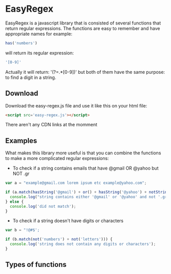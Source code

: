 # EasyRegex

EasyRegex is a javascript library that is consisted of several functions that return regular expressions. The functions are easy to remember and have appropriate names for example:

```javascript
has('numbers')
```

will return its regular expression:

```javascript
'[0-9]' 
```
Actually it will return: '(?=.*[0-9])' but both of them have the same purpose: to find a digit in a string.

## Download

Download the easy-regex.js file and use it like this on your html file:

```html
<script src='easy-regex.js'></script>
```

There aren't any CDN links at the momment

## Examples

What makes this library more useful is that you can combine the functions to make a more complicated regular expressions:

- To check if a string contains emails that have @gmail OR @yahoo but NOT .gr

```javascript
var a = "example@gmail.com lorem ipsum etc example@yahoo.com";

if (a.match(hasString('@gmail') + or() + hasString('@yahoo') + notString('.gr'))) {
  console.log("string contains either '@gmail' or '@yahoo' and not '.gr'");
} else {
  console.log('did not match');
}
```

- To check if a string doesn't have digits or characters

```javascript
var b = "!@#$';

if (b.match(not('numbers') + not('letters'))) {
  console.log('string does not contain any digits or characters');
}
```

## Types of functions




